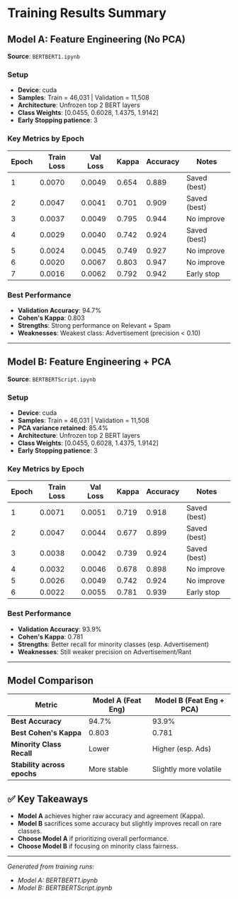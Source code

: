 # Training Results Summary

## Model A: Feature Engineering (No PCA)
**Source**: `BERTBERT1.ipynb`

### Setup
- **Device**: cuda
- **Samples**: Train = 46,031 | Validation = 11,508
- **Architecture**: Unfrozen top 2 BERT layers
- **Class Weights**: [0.0455, 0.6028, 1.4375, 1.9142]
- **Early Stopping patience**: 3

### Key Metrics by Epoch

| Epoch | Train Loss | Val Loss | Kappa | Accuracy | Notes |
|-------|------------|----------|-------|----------|-------|
| 1     | 0.0070     | 0.0049   | 0.654 | 0.889   | Saved (best) |
| 2     | 0.0047     | 0.0041   | 0.701 | 0.909   | Saved (best) |
| 3     | 0.0037     | 0.0049   | 0.795 | 0.944   | No improve |
| 4     | 0.0029     | 0.0040   | 0.742 | 0.924   | Saved (best) |
| 5     | 0.0024     | 0.0045   | 0.749 | 0.927   | No improve |
| 6     | 0.0020     | 0.0067   | 0.803 | 0.947   | No improve |
| 7     | 0.0016     | 0.0062   | 0.792 | 0.942   | Early stop |

### Best Performance
- **Validation Accuracy**: 94.7%
- **Cohen's Kappa**: 0.803
- **Strengths**: Strong performance on Relevant + Spam
- **Weaknesses**: Weakest class: Advertisement (precision < 0.10)

---

## Model B: Feature Engineering + PCA
**Source**: `BERTBERTScript.ipynb`

### Setup
- **Device**: cuda
- **Samples**: Train = 46,031 | Validation = 11,508
- **PCA variance retained**: 85.4%
- **Architecture**: Unfrozen top 2 BERT layers
- **Class Weights**: [0.0455, 0.6028, 1.4375, 1.9142]
- **Early Stopping patience**: 3

### Key Metrics by Epoch

| Epoch | Train Loss | Val Loss | Kappa | Accuracy | Notes |
|-------|------------|----------|-------|----------|-------|
| 1     | 0.0071     | 0.0051   | 0.719 | 0.918   | Saved (best) |
| 2     | 0.0047     | 0.0044   | 0.677 | 0.899   | Saved (best) |
| 3     | 0.0038     | 0.0042   | 0.739 | 0.924   | Saved (best) |
| 4     | 0.0032     | 0.0046   | 0.678 | 0.898   | No improve |
| 5     | 0.0026     | 0.0049   | 0.742 | 0.924   | No improve |
| 6     | 0.0022     | 0.0055   | 0.781 | 0.939   | Early stop |

### Best Performance
- **Validation Accuracy**: 93.9%
- **Cohen's Kappa**: 0.781
- **Strengths**: Better recall for minority classes (esp. Advertisement)
- **Weaknesses**: Still weaker precision on Advertisement/Rant

---

## Model Comparison

| Metric | Model A (Feat Eng) | Model B (Feat Eng + PCA) |
|--------|-------------------|--------------------------|
| **Best Accuracy** | 94.7% | 93.9% |
| **Best Cohen's Kappa** | 0.803 | 0.781 |
| **Minority Class Recall** | Lower | Higher (esp. Ads) |
| **Stability across epochs** | More stable | Slightly more volatile |

## ✅ Key Takeaways

- **Model A** achieves higher raw accuracy and agreement (Kappa).
- **Model B** sacrifices some accuracy but slightly improves recall on rare classes.
- **Choose Model A** if prioritizing overall performance.
- **Choose Model B** if focusing on minority class fairness.

---

*Generated from training runs:*
- *Model A: BERTBERT1.ipynb*
- *Model B: BERTBERTScript.ipynb*

